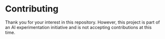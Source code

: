 # Contributing

Thank you for your interest in this repository. However, this project is part of an AI experimentation initiative and is not accepting contributions at this time.
